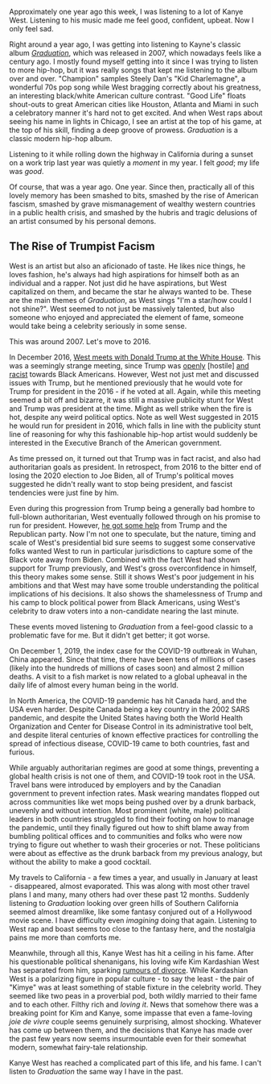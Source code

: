 Approximately one year ago this week, I was listening to a lot of Kanye West. Listening to his music made me feel good, confident, upbeat. Now I only feel sad. 

Right around a year ago, I was getting into listening to Kayne's classic album [_Graduation_](https://www.last.fm/music/Kanye+West/Graduation), which was released in 2007, which nowadays feels like a century ago. I mostly found myself getting into it since I was trying to listen to more hip-hop, but it was really songs that kept me listening to the album over and over. "Champion" samples Steely Dan's "Kid Charlemagne", a wonderful 70s pop song while West bragging correctly about his greatness, an interesting black/white American culture contrast. "Good Life" floats shout-outs to great American cities like Houston, Atlanta and Miami in such a celebratory manner it's hard not to get excited. And when West raps about seeing his name in lights in Chicago, I see an artist at the top of his game, at the top of his skill, finding a deep groove of prowess. _Graduation_ is a classic modern hip-hop album. 

Listening to it while rolling down the highway in California during a sunset on a work trip last year was quietly a _moment_ in my year. I felt _good_; my life was _good_.

Of course, that was a year ago. One year. Since then, practically all of this lovely memory has been smashed to bits, smashed by the rise of American fascism, smashed by grave mismanagement of wealthy western countries in a public health crisis, and smashed by the hubris and tragic delusions of an artist consumed by his personal demons.

## The Rise of Trumpist Facism

West is an artist but also an aficionado of taste. He likes nice things, he loves fashion, he's always had high aspirations for himself both as an individual and a rapper. Not just did he have aspirations, but West capitalized on them, and became the star he always wanted to be. These are the main themes of _Graduation_, as West sings "I'm a star/how could I not shine?". West seemed to not just be massively talented, but also someone who enjoyed and appreciated the element of fame, someone would take being a celebrity seriously in some sense.

This was around 2007. Let's move to 2016.

In December 2016, [West meets with Donald Trump at the White House](https://www.usatoday.com/story/life/people/2016/12/13/kanye-west-trump-tower-donald-trump/95368076/). This was a seemingly strange meeting, since Trump was [openly](https://en.wikipedia.org/wiki/Central_Park_jogger_case) [hostile] [and](https://www.bostonglobe.com/metro/2016/08/05/maine-sees-somalian-community-starkly-different-than-what-donald-trump-portrayed/qOh4IjKY3VYYcxNG7zkcBM/story.html) [racist](https://www.theatlantic.com/ideas/archive/2020/05/birtherism-and-trump/610978/) towards Black Americans. However, West not just met and discussed issues with Trump, but he mentioned previously that he would vote for Trump for president in the 2016 - if he voted at all. Again, while this meeting seemed a bit off and bizarre, it was still a massive publicity stunt for West and Trump was president at the time. Might as well strike when the fire is hot, despite any weird political optics. Note as well West suggested in 2015 he would run for president in 2016, which falls in line with the publicity stunt line of reasoning for why this fashionable hip-hop artist would suddenly be interested in the Executive Branch of the American government.

As time pressed on, it turned out that Trump was in fact racist, and also had authoritarian goals as president. In retrospect, from 2016 to the bitter end of losing the 2020 election to Joe Biden, all of Trump's political moves suggested he didn't really want to stop being president, and fascist tendencies were just fine by him. 

Even during this progression from Trump being a generally bad hombre to full-blown authoritarian, West eventually followed through on his promise to run for president. However, [he got some help](https://www.tennessean.com/story/news/politics/2020/08/20/kanye-west-presidential-campaign-submits-tennessee-petition/5618716002/) from Trump and the Republican party. Now I'm not one to speculate, but the nature, timing and scale of West's presidential bid sure seems to suggest some conservative folks wanted West to run in particular jurisdictions to capture some of the Black vote away from Biden. Combined with the fact West had shown support for Trump previously, and West's gross overconfidence in himself, this theory makes some sense. Still it shows West's poor judgement in his ambitions and that West may have some trouble understanding the political implications of his decisions. It also shows the shamelessness of Trump and his camp to block political power from Black Americans, using West's celebrity to draw voters into a non-candidate nearing the last minute.

These events moved listening to _Graduation_ from a feel-good classic to a problematic fave for me. But it didn't get better; it got worse. 

On December 1, 2019, the index case for the COVID-19 outbreak in Wuhan, China appeared. Since that time, there have been tens of millions of cases (likely into the hundreds of millions of cases soon) and almost 2 million deaths. A visit to a fish market is now related to a global upheaval in the daily life of almost every human being in the world. 

In North America, the COVID-19 pandemic has hit Canada hard, and the USA even harder. Despite Canada being a key country in the 2002 SARS pandemic, and despite the United States having both the World Health Organization and Center for Disease Control in its administrative tool belt, and despite literal centuries of known effective practices for controlling the spread of infectious disease, COVID-19 came to both countries, fast and furious. 

While arguably authoritarian regimes are good at some things, preventing a global health crisis is not one of them, and COVID-19 took root in the USA. Travel bans were introduced by employers and by the Canadian government to prevent infection rates. Mask wearing mandates flopped out across communities like wet mops being pushed over by a drunk barback, unevenly and without intention. Most prominent (white, male) political leaders in both countries struggled to find their footing on how to manage the pandemic, until they finally figured out how to shift blame away from bumbling political offices and to communities and folks who were now trying to figure out whether to wash their groceries or not. These politicians were about as effective as the drunk barback from my previous analogy, but without the ability to make a good cocktail. 

My travels to California - a few times a year, and usually in January at least - disappeared, almost evaporated. This was along with most other travel plans I and many, many others had over these past 12 months. Suddenly listening to _Graduation_ looking over green hills of Southern California seemed almost dreamlike, like some fantasy conjured out of a Hollywood movie scene. I have difficulty even _imagining_ doing that again. Listening to West rap and boast seems too close to the fantasy here, and the nostalgia pains me more than comforts me.

Meanwhile, through all this, Kanye West has hit a ceiling in his fame. After his questionable political shenanigans, his loving wife Kim Kardashian West has separated from him, sparking [rumours of divorce](https://people.com/style/kim-kardashian-instagram-return-sexy-skims-photos-no-ring-amid-possible-kanye-west-split/). While Kardashian West is a polarizing figure in popular culture - to say the least - the pair of "Kimye" was at least something of stable fixture in the celebrity world. They seemed like two peas in a proverbial pod, both wildly married to their fame and to each other. Filthy rich and _loving it_. News that somehow there was a breaking point for Kim and Kanye, some impasse that even a fame-loving _joie de vivre_ couple seems genuinely surprising, almost shocking. Whatever has come up between them, and the decisions that Kanye has made over the past few years now seems insurmountable even for their somewhat modern, somewhat fairy-tale relationship.

Kanye West has reached a complicated part of this life, and his fame. I can't listen to _Graduation_ the same way I have in the past.
